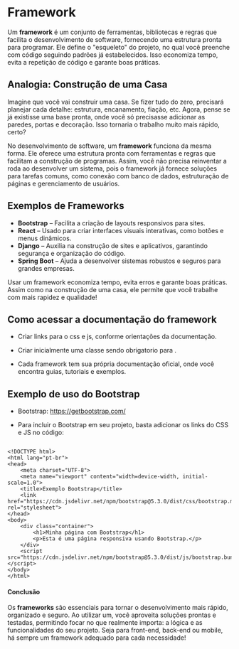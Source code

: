 # Framework

Um **framework** é um conjunto de ferramentas, bibliotecas e regras que facilita o desenvolvimento de software, fornecendo uma estrutura pronta para programar. Ele define o "esqueleto" do projeto, no qual você preenche com código seguindo padrões já estabelecidos. Isso economiza tempo, evita a repetição de código e garante boas práticas.

## Analogia: Construção de uma Casa 
Imagine que você vai construir uma casa. Se fizer tudo do zero, precisará planejar cada detalhe: estrutura, encanamento, fiação, etc. Agora, pense se já existisse uma base pronta, onde você só precisasse adicionar as paredes, portas e decoração. Isso tornaria o trabalho muito mais rápido, certo?

No desenvolvimento de software, um **framework** funciona da mesma forma. Ele oferece uma estrutura pronta com ferramentas e regras que facilitam a construção de programas. Assim, você não precisa reinventar a roda ao desenvolver um sistema, pois o framework já fornece soluções para tarefas comuns, como conexão com banco de dados, estruturação de páginas e gerenciamento de usuários.

## Exemplos de Frameworks
- **Bootstrap** – Facilita a criação de layouts responsivos para sites.
- **React** – Usado para criar interfaces visuais interativas, como botões e menus dinâmicos.
- **Django** – Auxilia na construção de sites e aplicativos, garantindo segurança e organização do código.
- **Spring Boot** – Ajuda a desenvolver sistemas robustos e seguros para grandes empresas.

Usar um framework economiza tempo, evita erros e garante boas práticas. Assim como na construção de uma casa, ele permite que você trabalhe com mais rapidez e qualidade! 



## Como acessar a documentação do framework
 - Criar links para o css e js, conforme orientações da documentação.
 - Criar inicialmente uma classe sendo obrigatorio para . 

 - Cada framework tem sua própria documentação oficial, onde você encontra guias, tutoriais e exemplos.



## Exemplo de uso do Bootstrap

- Bootstrap: https://getbootstrap.com/

- Para incluir o Bootstrap em seu projeto, basta adicionar os links do CSS e JS no código:

```

<!DOCTYPE html>
<html lang="pt-br">
<head>
    <meta charset="UTF-8">
    <meta name="viewport" content="width=device-width, initial-scale=1.0">
    <title>Exemplo Bootstrap</title>
    <link href="https://cdn.jsdelivr.net/npm/bootstrap@5.3.0/dist/css/bootstrap.min.css" rel="stylesheet">
</head>
<body>
    <div class="container">
        <h1>Minha página com Bootstrap</h1>
        <p>Esta é uma página responsiva usando Bootstrap.</p>
    </div>
    <script src="https://cdn.jsdelivr.net/npm/bootstrap@5.3.0/dist/js/bootstrap.bundle.min.js"></script>
</body>
</html>
```

#### Conclusão

Os **frameworks** são essenciais para tornar o desenvolvimento mais rápido, organizado e seguro. Ao utilizar um, você aproveita soluções prontas e testadas, permitindo focar no que realmente importa: a lógica e as funcionalidades do seu projeto. Seja para front-end, back-end ou mobile, há sempre um framework adequado para cada necessidade!